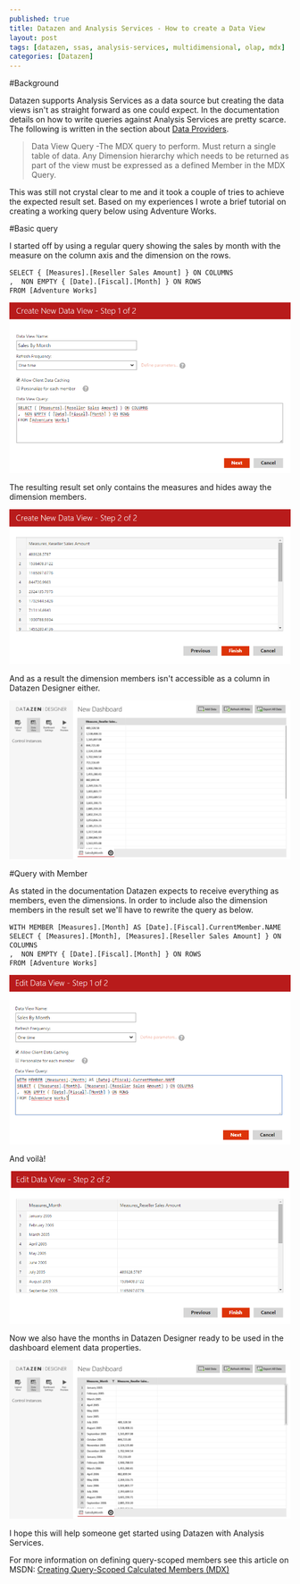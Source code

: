 ```yaml
---
published: true
title: Datazen and Analysis Services - How to create a Data View
layout: post
tags: [datazen, ssas, analysis-services, multidimensional, olap, mdx]
categories: [Datazen]
---
```

#Background

Datazen supports Analysis Services as a data source but creating the data views isn't as straight forward as one could expect. In the documentation details on how to write queries against Analysis Services are pretty scarce. The following is written in the section about [Data Providers](http://www.datazen.com/docs/?article=server/data_source_types). 

>Data View Query -The MDX query to perform. Must return a single table of data. Any Dimension hierarchy which needs to be returned as part of the view must be expressed as a defined Member in the MDX Query.

This was still not crystal clear to me and it took a couple of tries to achieve the expected result set. Based on my experiences I wrote a brief tutorial on creating a working query below using Adventure Works.

#Basic query

I started off by using a regular query showing the sales by month with the measure on the column axis and the dimension on the rows.

```
SELECT { [Measures].[Reseller Sales Amount] } ON COLUMNS
,  NON EMPTY { [Date].[Fiscal].[Month] } ON ROWS
FROM [Adventure Works]
```

![create-new-mdx-query-without-measure-member-expression](https://raw.githubusercontent.com/wikar/wikar.github.io/master/assets/images/2015-07-08-datazen-and-analysis-services-how-to-create-a-data-view/2-create-new-mdx-query-without-measure-member-expression.png)

The resulting result set only contains the measures and hides away the dimension members.

![data-view-resultset-without-measure-member-expression](https://raw.githubusercontent.com/wikar/wikar.github.io/master/assets/images/2015-07-08-datazen-and-analysis-services-how-to-create-a-data-view/3-data-view-resultset-without-measure-member-expression.png)

And as a result the dimension members isn't accessible as a column in Datazen Designer either.

![datazen-publisher-without-measure-member-expression](https://raw.githubusercontent.com/wikar/wikar.github.io/master/assets/images/2015-07-08-datazen-and-analysis-services-how-to-create-a-data-view/4-datazen-publisher-without-measure-member-expression.png)

#Query with Member

As stated in the documentation Datazen expects to receive everything as members, even the dimensions. In order to include also the dimension members in the result set we'll have to rewrite the query as below.

```
WITH MEMBER [Measures].[Month] AS [Date].[Fiscal].CurrentMember.NAME
SELECT { [Measures].[Month], [Measures].[Reseller Sales Amount] } ON COLUMNS
,  NON EMPTY { [Date].[Fiscal].[Month] } ON ROWS
FROM [Adventure Works]
```

![create-new-mdx-query-with-measure-member-expression](https://raw.githubusercontent.com/wikar/wikar.github.io/master/assets/images/2015-07-08-datazen-and-analysis-services-how-to-create-a-data-view/5-create-new-mdx-query-with-measure-member-expression.png)

And voilà!

![data-view-resultset-with-measure-member-expression](https://raw.githubusercontent.com/wikar/wikar.github.io/master/assets/images/2015-07-08-datazen-and-analysis-services-how-to-create-a-data-view/6-data-view-resultset-with-measure-member-expression.png)

Now we also have the months in Datazen Designer ready to be used in the dashboard element data properties.

![datazen-publisher-with-measure-member-expression](https://raw.githubusercontent.com/wikar/wikar.github.io/master/assets/images/2015-07-08-datazen-and-analysis-services-how-to-create-a-data-view/7-datazen-publisher-with-measure-member-expression.png)

I hope this will help someone get started using Datazen with Analysis Services.

For more information on defining query-scoped members see this article on MSDN: [Creating Query-Scoped Calculated Members (MDX)](https://msdn.microsoft.com/en-us/library/ms146017.aspx)